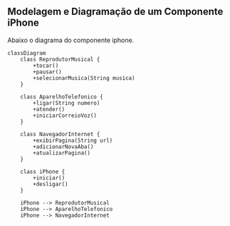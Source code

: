 ## Modelagem e Diagramação de um Componente iPhone

Abaixo o diagrama do componente iphone.

```mermaid
classDiagram
    class ReprodutorMusical {
        +tocar()
        +pausar()
        +selecionarMusica(String musica)
    }

    class AparelhoTelefonico {
        +ligar(String numero)
        +atender()
        +iniciarCorreioVoz()
    }

    class NavegadorInternet {
        +exibirPagina(String url)
        +adicionarNovaAba()
        +atualizarPagina()
    }

    class iPhone {
        +iniciar()
        +desligar()
    }

    iPhone --> ReprodutorMusical
    iPhone --> AparelhoTelefonico
    iPhone --> NavegadorInternet
```
